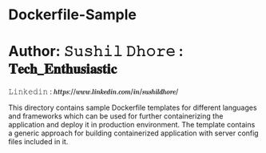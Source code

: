 # Dockerfile-Sample
# Author: 𝚂𝚞𝚜𝚑𝚒𝚕 𝙳𝚑𝚘𝚛𝚎 : 𝐓𝐞𝐜𝐡_𝐄𝐧𝐭𝐡𝐮𝐬𝐢𝐚𝐬𝐭𝐢𝐜 
𝙻𝚒𝚗𝚔𝚎𝚍𝚒𝚗 : 𝒉𝒕𝒕𝒑𝒔://𝒘𝒘𝒘.𝒍𝒊𝒏𝒌𝒆𝒅𝒊𝒏.𝒄𝒐𝒎/𝒊𝒏/𝒔𝒖𝒔𝒉𝒊𝒍𝒅𝒉𝒐𝒓𝒆/

This directory contains sample Dockerfile templates for different languages and
frameworks which can be used for further containerizing the application and deploy
it in production environment. The template contains a generic approach for building
containerized application with server config files included in it.

